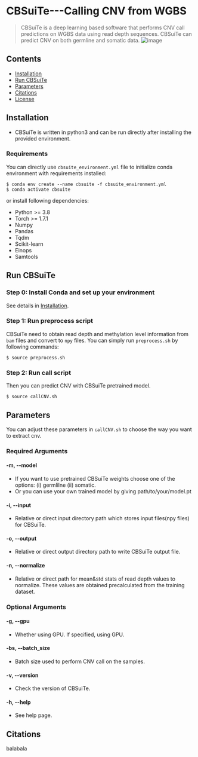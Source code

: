 # CBSuiTe---Calling CNV from WGBS
> CBSuiTe is a deep learning based software that performs CNV call predictions on WGBS data using read depth sequences.
> CBSuiTe can predict CNV on both germline and somatic data.
![image](https://github.com/user-attachments/assets/8f0e8e0d-cf72-40ff-8102-73e53171de9c)

## Contents 

- [Installation](#installation)
- [Run CBSuiTe](#run-cbsuite)
- [Parameters](#parameters)
- [Citations](#citations)
- [License](#license)

## Installation

- CBSuiTe is written in python3 and can be run directly after installing the provided environment.

### Requirements

You can directly use ``cbsuite_environment.yml`` file to initialize conda environment with requirements installed:

```shell
$ conda env create --name cbsuite -f cbsuite_environment.yml
$ conda activate cbsuite
```
or install following dependencies:
* Python >= 3.8
* Torch >= 1.7.1
* Numpy
* Pandas
* Tqdm
* Scikit-learn
* Einops
* Samtools
  
## Run CBSuiTe
### Step 0: Install Conda and set up your environment
See details in [Installation](#installation).
### Step 1: Run preprocess script
CBSuiTe need to obtain read depth and methylation level information from ``bam`` files and convert to ``npy`` files.
You can simply run ``preprocess.sh`` by following commands:
```shell
$ source preprocess.sh
```
### Step 2: Run call script
Then you can predict CNV with CBSuiTe pretrained model.
```shell
$ source callCNV.sh
```


## Parameters
You can adjust these parameters in ``callCNV.sh`` to choose the way you want to extract cnv.

### Required Arguments

#### -m, --model
- If you want to use pretrained CBSuiTe weights choose one of the options: 
  (i) germlilne  (ii) somatic.
- Or you can use your own trained model by giving path/to/your/model.pt

#### -i, --input
- Relative or direct input directory path which stores input files(npy files) for CBSuiTe.
  
#### -o, --output
- Relative or direct output directory path to write CBSuiTe output file.

#### -n, --normalize
- Relative or direct path for mean&std stats of read depth values to normalize. These values are obtained precalculated from the training dataset.


### Optional Arguments

#### -g, --gpu
- Whether using GPU. If specified, using GPU.
  
#### -bs, --batch_size
- Batch size used to perform CNV call on the samples.
  
#### -v, --version
- Check the version of CBSuiTe.

#### -h, --help
- See help page.

## Citations
balabala
